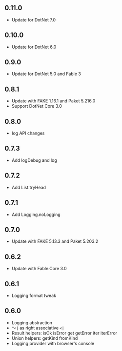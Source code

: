 ## 0.11.0
* Update for DotNet 7.0

## 0.10.0
* Update for DotNet 6.0

## 0.9.0
* Update for DotNet 5.0 and Fable 3

## 0.8.1
* Update with FAKE 1.16.1 and Paket 5.216.0
* Support DotNet Core 3.0

## 0.8.0
* log API changes

## 0.7.3
* Add logDebug and log

## 0.7.2
* Add List.tryHead

## 0.7.1
* Add Logging.noLogging

## 0.7.0
* Update with FAKE 5.13.3 and Paket 5.203.2

## 0.6.2
* Update with Fable.Core 3.0

## 0.6.1
* Logging format tweak

## 0.6.0
* Logging abstraction
* `^<|` as right associative `<|`
* Result helpers: isOk isError get getError iter iterError
* Union helpers: getKind fromKind
* Logging provider with browser's console
